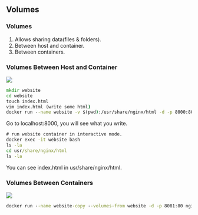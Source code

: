 ## Volumes
### Volumes
1. Allows sharing data(files & folders).
2. Between host and container.
3. Between containers.

### Volumes Between Host and Container
![](https://i.imgur.com/tdN3f6S.png)

```cmd
mkdir website
cd website
touch index.html
vim index.html (write some html)
docker run --name website -v $(pwd):/usr/share/nginx/html -d -p 8000:80 nginx:latest
```
Go to localhost:8000, you will see what you write.

```cmd
# run website container in interactive mode.
docker exec -it website bash
ls -la
cd usr/share/nginx/html
ls -la
```
You can see index.html in usr/share/nginx/html.

### Volumes Between Containers
![](https://i.imgur.com/whduyy3.png)

```cmd
docker run --name website-copy --volumes-from website -d -p 8081:80 nginx
```